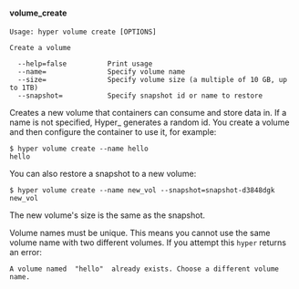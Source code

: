 #### volume_create

    Usage: hyper volume create [OPTIONS]

    Create a volume
    
      --help=false          Print usage
      --name=               Specify volume name
      --size=               Specify volume size (a multiple of 10 GB, up to 1TB)
      --snapshot=           Specify snapshot id or name to restore

Creates a new volume that containers can consume and store data in. If a name is not specified, Hyper_ generates a random id. You create a volume and then configure the container to use it, for example:

    $ hyper volume create --name hello
    hello

You can also restore a snapshot to a new volume:

	$ hyper volume create --name new_vol --snapshot=snapshot-d3848dgk
	new_vol
	
The new volume's size is the same as the snapshot.

Volume names must be unique.  This means you cannot use the same volume name with two different volumes.  If you attempt this `hyper` returns an error:

```
A volume named  "hello"  already exists. Choose a different volume name.
```
